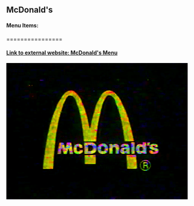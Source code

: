 ## McDonald's

#### Menu Items:
================
#### [Link to external website: McDonald's Menu](https://www.mcdonalds.com/us/en-us/full-menu.html)


![](image/mc.gif)
